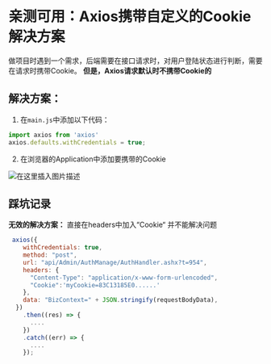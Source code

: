 ﻿# 亲测可用：Axios携带自定义的Cookie解决方案

做项目时遇到一个需求，后端需要在接口请求时，对用户登陆状态进行判断，需要在请求时携带Cookie。
**但是，Axios请求默认时不携带Cookie的**

## 解决方案：
1. 在`main.js`中添加以下代码：

```javascript
import axios from 'axios'
axios.defaults.withCredentials = true;
```

2. 在浏览器的Application中添加要携带的Cookie

![在这里插入图片描述](https://img-blog.csdnimg.cn/e13cb6f14f894c09803a8b7563ec0686.png)

## 踩坑记录
**无效的解决方案：**
直接在headers中加入“Cookie“ 并不能解决问题

```javascript
 axios({
    withCredentials: true,
    method: "post",
    url: "api/Admin/AuthManage/AuthHandler.ashx?t=954",
    headers: {
      "Content-Type": "application/x-www-form-urlencoded",
      "Cookie":'myCookie=83C13185E0......'
    },
    data: "BizContext=" + JSON.stringify(requestBodyData),
  })
    .then((res) => {
      ....
    })
    .catch((err) => {
      ....
    });
```

